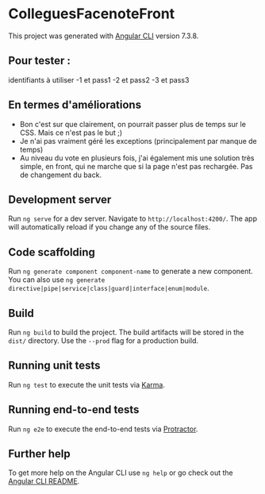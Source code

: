 # ColleguesFacenoteFront

This project was generated with [Angular CLI](https://github.com/angular/angular-cli) version 7.3.8.

## Pour tester :
identifiants à utiliser 
-1 et pass1
-2 et pass2
-3 et pass3

## En termes d'améliorations
- Bon c'est sur que clairement, on pourrait passer plus de temps sur le CSS. Mais ce n'est pas le but ;)
- Je n'ai pas vraiment géré les exceptions (principalement par manque de temps)
- Au niveau du vote en plusieurs fois, j'ai également mis une solution très simple, en front, qui ne marche que si la page n'est pas rechargée. Pas de changement du back.

## Development server

Run `ng serve` for a dev server. Navigate to `http://localhost:4200/`. The app will automatically reload if you change any of the source files.

## Code scaffolding

Run `ng generate component component-name` to generate a new component. You can also use `ng generate directive|pipe|service|class|guard|interface|enum|module`.

## Build

Run `ng build` to build the project. The build artifacts will be stored in the `dist/` directory. Use the `--prod` flag for a production build.

## Running unit tests

Run `ng test` to execute the unit tests via [Karma](https://karma-runner.github.io).

## Running end-to-end tests

Run `ng e2e` to execute the end-to-end tests via [Protractor](http://www.protractortest.org/).

## Further help

To get more help on the Angular CLI use `ng help` or go check out the [Angular CLI README](https://github.com/angular/angular-cli/blob/master/README.md).
